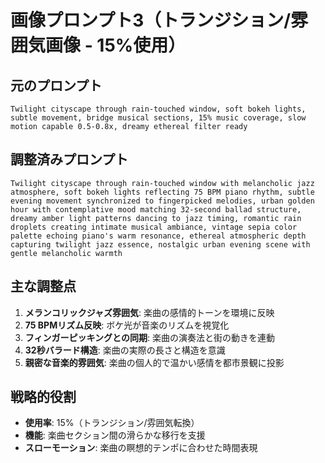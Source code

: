 # 画像プロンプト3（トランジション/雰囲気画像 - 15%使用）

## 元のプロンプト
```
Twilight cityscape through rain-touched window, soft bokeh lights, subtle movement, bridge musical sections, 15% music coverage, slow motion capable 0.5-0.8x, dreamy ethereal filter ready
```

## 調整済みプロンプト
```
Twilight cityscape through rain-touched window with melancholic jazz atmosphere, soft bokeh lights reflecting 75 BPM piano rhythm, subtle evening movement synchronized to fingerpicked melodies, urban golden hour with contemplative mood matching 32-second ballad structure, dreamy amber light patterns dancing to jazz timing, romantic rain droplets creating intimate musical ambiance, vintage sepia color palette echoing piano's warm resonance, ethereal atmospheric depth capturing twilight jazz essence, nostalgic urban evening scene with gentle melancholic warmth
```

## 主な調整点
1. **メランコリックジャズ雰囲気**: 楽曲の感情的トーンを環境に反映
2. **75 BPMリズム反映**: ボケ光が音楽のリズムを視覚化
3. **フィンガーピッキングとの同期**: 楽曲の演奏法と街の動きを連動
4. **32秒バラード構造**: 楽曲の実際の長さと構造を意識
5. **親密な音楽的雰囲気**: 楽曲の個人的で温かい感情を都市景観に投影

## 戦略的役割
- **使用率**: 15%（トランジション/雰囲気転換）
- **機能**: 楽曲セクション間の滑らかな移行を支援
- **スローモーション**: 楽曲の瞑想的テンポに合わせた時間表現